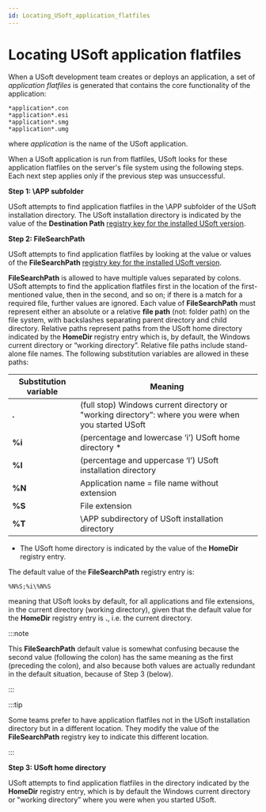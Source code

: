 ```yaml
---
id: Locating_USoft_application_flatfiles
---
```


# Locating USoft application flatfiles

When a USoft development team creates or deploys an application, a set of *application flatfiles* is generated that contains the core functionality of the application:

```
*application*.con
*application*.esi
*application*.smg
*application*.umg
```

where *application* is the name of the USoft application.

When a USoft application is run from flatfiles, USoft looks for these application flatfiles on the server's file system using the following steps. Each next step applies only if the previous step was unsuccessful.

**Step 1: \\APP subfolder**

USoft attempts to find application flatfiles in the \\APP subfolder of the USoft installation directory. The USoft installation directory is indicated by the value of the **Destination Path** [registry key for the installed USoft version](/USoft_for_administrators/Understanding_USoft/USoft_registry_keys_on_Windows.md).

**Step 2: FileSearchPath**

USoft attempts to find application flatfiles by looking at the value or values of the **FileSearchPath** [registry key for the installed USoft version](/USoft_for_administrators/Understanding_USoft/USoft_registry_keys_on_Windows.md).

**FileSearchPath** is allowed to have multiple values separated by colons. USoft attempts to find the application flatfiles first in the location of the first-mentioned value, then in the second, and so on; if there is a match for a required file, further values are ignored. Each value of **FileSearchPath** must represent either an absolute or a relative **file path** (not: folder path) on the file system, with backslashes separating parent directory and child directory. Relative paths represent paths from the USoft home directory indicated by the **HomeDir** registry entry which is, by default, the Windows current directory or “working directory”. Relative file paths include stand-alone file names. The following substitution variables are allowed in these paths:

|**Substitution variable**|**Meaning**|
|--------|--------|
|**.**   |(full stop) Windows current directory or "working directory”: where you were when you started USoft|
|**%i**  |(percentage and lowercase ‘i’) USoft home directory *|
|**%I**  |(percentage and uppercase ‘I’) USoft installation directory|
|**%N**  |Application name = file name without extension|
|**%S**  |File extension|
|**%T**  |\\APP subdirectory of USoft installation directory|



* The USoft home directory is indicated by the value of the **HomeDir** registry entry.

The default value of the **FileSearchPath** registry entry is:

```
%N%S;%i\%N%S
```

meaning that USoft looks by default, for all applications and file extensions, in the current directory (working directory), given that the default value for the **HomeDir** registry entry is **.**, i.e. the current directory.


:::note

This **FileSearchPath** default value is somewhat confusing because the second value (following the colon) has the same meaning as the first (preceding the colon), and also because both values are actually redundant in the default situation, because of Step 3 (below).

:::


:::tip

Some teams prefer to have application flatfiles not in the USoft installation directory but in a different location. They modify the value of the **FileSearchPath** registry key to indicate this different location.

:::

**Step 3: USoft home directory**

USoft attempts to find application flatfiles in the directory indicated by the **HomeDir** registry entry, which is by default the Windows current directory or "working directory” where you were when you started USoft.